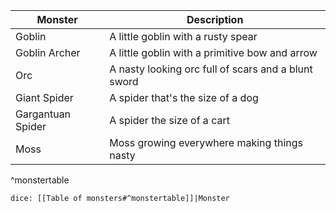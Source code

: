 | Monster           | Description                                         |
| ----------------- | --------------------------------------------------- |
| Goblin            | A little goblin with a rusty spear                  |
| Goblin Archer     | A little goblin with a primitive bow and arrow      |
| Orc               | A nasty looking orc full of scars and a blunt sword |
| Giant Spider      | A spider that's the size of a dog                   |
| Gargantuan Spider | A spider the size of a cart                         |
| Moss              | Moss growing everywhere making things nasty         |                  |                                                     |
  
^monstertable

`dice: [[Table of monsters#^monstertable]]|Monster`

